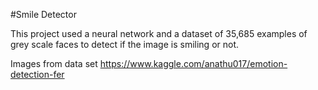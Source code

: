 #Smile Detector

This project used a neural network and a dataset of 35,685 examples of grey scale faces to detect if the image is smiling or not.

Images from data set https://www.kaggle.com/anathu017/emotion-detection-fer

